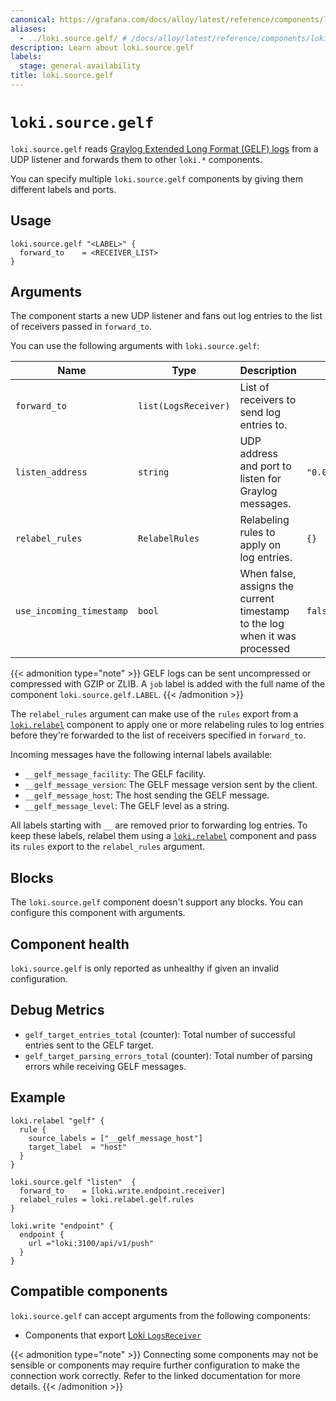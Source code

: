 ```yaml
---
canonical: https://grafana.com/docs/alloy/latest/reference/components/loki/loki.source.gelf/
aliases:
  - ../loki.source.gelf/ # /docs/alloy/latest/reference/components/loki.source.gelf/
description: Learn about loki.source.gelf
labels:
  stage: general-availability
title: loki.source.gelf
---
```


# `loki.source.gelf`

`loki.source.gelf` reads [Graylog Extended Long Format (GELF) logs](https://github.com/Graylog2/graylog2-server) from a UDP listener and forwards them to other `loki.*` components.

You can specify multiple `loki.source.gelf` components by giving them different labels and ports.

## Usage

```alloy
loki.source.gelf "<LABEL>" {
  forward_to    = <RECEIVER_LIST>
}
```

## Arguments

The component starts a new UDP listener and fans out log entries to the list of receivers passed in `forward_to`.

You can use the following arguments with `loki.source.gelf`:

| Name                     | Type                 | Description                                                                | Default           | Required |
| ------------------------ | -------------------- | -------------------------------------------------------------------------- | ----------------- | -------- |
| `forward_to`             | `list(LogsReceiver)` | List of receivers to send log entries to.                                  |                   | yes      |
| `listen_address`         | `string`             | UDP address and port to listen for Graylog messages.                       | `"0.0.0.0:12201"` | no       |
| `relabel_rules`          | `RelabelRules`       | Relabeling rules to apply on log entries.                                  | `{}`              | no       |
| `use_incoming_timestamp` | `bool`               | When false, assigns the current timestamp to the log when it was processed | `false`           | no       |

{{< admonition type="note" >}}
GELF logs can be sent uncompressed or compressed with GZIP or ZLIB.
A `job` label is added with the full name of the component `loki.source.gelf.LABEL`.
{{< /admonition >}}

The `relabel_rules` argument can make use of the `rules` export from a [`loki.relabel`][loki.relabel] component to apply one or more relabeling rules to log entries before they're forwarded to the list of receivers specified in `forward_to`.

Incoming messages have the following internal labels available:

* `__gelf_message_facility`: The GELF facility.
* `__gelf_message_version`: The GELF message version sent by the client.
* `__gelf_message_host`: The host sending the GELF message.
* `__gelf_message_level`: The GELF level as a string.

All labels starting with `__` are removed prior to forwarding log entries.
To keep these labels, relabel them using a [`loki.relabel`][loki.relabel] component and pass its `rules` export to the `relabel_rules` argument.

[loki.relabel]: ../loki.relabel/

## Blocks

The `loki.source.gelf` component doesn't support any blocks. You can configure this component with arguments.

## Component health

`loki.source.gelf` is only reported as unhealthy if given an invalid configuration.

## Debug Metrics

* `gelf_target_entries_total` (counter): Total number of successful entries sent to the GELF target.
* `gelf_target_parsing_errors_total` (counter): Total number of parsing errors while receiving GELF messages.

## Example

```alloy
loki.relabel "gelf" {
  rule {
    source_labels = ["__gelf_message_host"]
    target_label  = "host"
  }
}

loki.source.gelf "listen"  {
  forward_to    = [loki.write.endpoint.receiver]
  relabel_rules = loki.relabel.gelf.rules
}

loki.write "endpoint" {
  endpoint {
    url ="loki:3100/api/v1/push"
  }
}
```

<!-- START GENERATED COMPATIBLE COMPONENTS -->

## Compatible components

`loki.source.gelf` can accept arguments from the following components:

- Components that export [Loki `LogsReceiver`](../../../compatibility/#loki-logsreceiver-exporters)


{{< admonition type="note" >}}
Connecting some components may not be sensible or components may require further configuration to make the connection work correctly.
Refer to the linked documentation for more details.
{{< /admonition >}}

<!-- END GENERATED COMPATIBLE COMPONENTS -->

